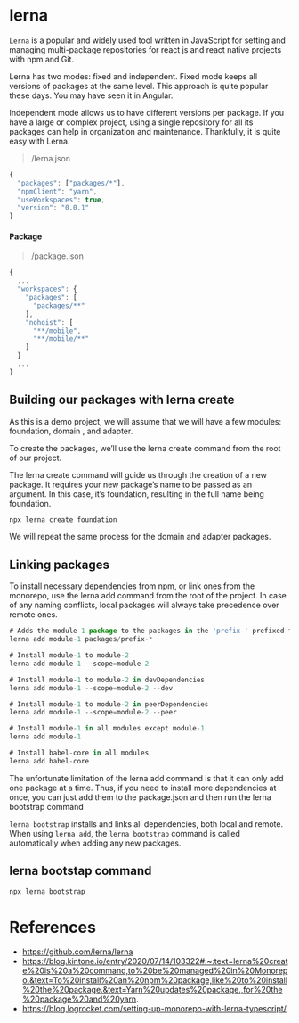 # lerna 
```Lerna``` is a popular and widely used tool written in JavaScript for setting and managing multi-package repositories for react js and react native projects with npm and Git.

Lerna has two modes: fixed and independent. Fixed mode keeps all versions of packages at the same level. This approach is quite popular these days. You may have seen it in Angular.

Independent mode allows us to have different versions per package.
If you have a large or complex project, using a single repository for all its packages can help in organization and maintenance. Thankfully, it is quite easy with Lerna.

> /lerna.json
```js
{
  "packages": ["packages/*"],
  "npmClient": "yarn",
  "useWorkspaces": true,
  "version": "0.0.1"
}

```
#### Package
> /package.json
```js
{
  ...
  "workspaces": {
    "packages": [
      "packages/**"
    ],
    "nohoist": [
      "**/mobile",
      "**/mobile/**"
    ]
  }
  ...
}
```

## Building our packages with lerna create

As this is a demo project, we will assume that we will have a few modules: foundation, domain , and adapter.

To create the packages, we’ll use the lerna create command from the root of our project.

The lerna create command will guide us through the creation of a new package. It requires your new package’s name to be passed as an argument. In this case, it’s foundation, resulting in the full name being foundation.

```js
npx lerna create foundation
```

We will repeat the same process for the domain and adapter packages.

## Linking packages
To install necessary dependencies from npm, or link ones from the monorepo, use the lerna add command from the root of the project. In case of any naming conflicts, local packages will always take precedence over remote ones.

```js
# Adds the module-1 package to the packages in the 'prefix-' prefixed folders
lerna add module-1 packages/prefix-*

# Install module-1 to module-2
lerna add module-1 --scope=module-2

# Install module-1 to module-2 in devDependencies
lerna add module-1 --scope=module-2 --dev

# Install module-1 to module-2 in peerDependencies
lerna add module-1 --scope=module-2 --peer

# Install module-1 in all modules except module-1
lerna add module-1

# Install babel-core in all modules
lerna add babel-core
```


The unfortunate limitation of the lerna add command is that it can only add one package at a time. Thus, if you need to install more dependencies at once, you can just add them to the package.json and then run the lerna bootstrap command

```lerna bootstrap``` installs and links all dependencies, both local and remote. When using ```lerna add```, the ```lerna bootstrap``` command is called automatically when adding any new packages.

## lerna bootstap command
```js 
npx lerna bootstrap 
```

# References
- https://github.com/lerna/lerna
- https://blog.kintone.io/entry/2020/07/14/103322#:~:text=lerna%20create%20is%20a%20command,to%20be%20managed%20in%20Monorepo.&text=To%20install%20an%20npm%20package,like%20to%20install%20the%20package.&text=Yarn%20updates%20package.,for%20the%20package%20and%20yarn.
- https://blog.logrocket.com/setting-up-monorepo-with-lerna-typescript/
